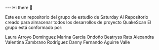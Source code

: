 --- Hi there 👋



Este es un repositorio del grupo de estudio de Saturday AI
Repositorio creado para almacenar todos los desarrollos de proyecto QuakeScan
El grupo está conformado por:

Laura Arroyo Domínguez
Marina García Ondoño
Beatryss Rats
Alexandra Valentina Zambrano Rodríguez
Danny Fernando Aguirre Valle


<!---
QuakeScan/QuakeScan is a ✨ special ✨ repository because its `README.md` (this file) appears on your GitHub profile.
You can click the Preview link to take a look at your changes.
--->
